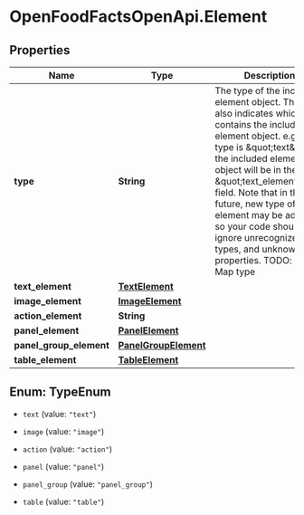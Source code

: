 # OpenFoodFactsOpenApi.Element

## Properties

Name | Type | Description | Notes
------------ | ------------- | ------------- | -------------
**type** | **String** | The type of the included element object. The type also indicates which field contains the included element object. e.g. if the type is \&quot;text\&quot;, the included element object will be in the \&quot;text_element\&quot; field.  Note that in the future, new type of element may be added, so your code should ignore unrecognized types, and unknown properties.  TODO: add Map type  | 
**text_element** | [**TextElement**](TextElement.md) |  | [optional] 
**image_element** | [**ImageElement**](ImageElement.md) |  | [optional] 
**action_element** | **String** |  | [optional] 
**panel_element** | [**PanelElement**](PanelElement.md) |  | [optional] 
**panel_group_element** | [**PanelGroupElement**](PanelGroupElement.md) |  | [optional] 
**table_element** | [**TableElement**](TableElement.md) |  | [optional] 



## Enum: TypeEnum


* `text` (value: `"text"`)

* `image` (value: `"image"`)

* `action` (value: `"action"`)

* `panel` (value: `"panel"`)

* `panel_group` (value: `"panel_group"`)

* `table` (value: `"table"`)




